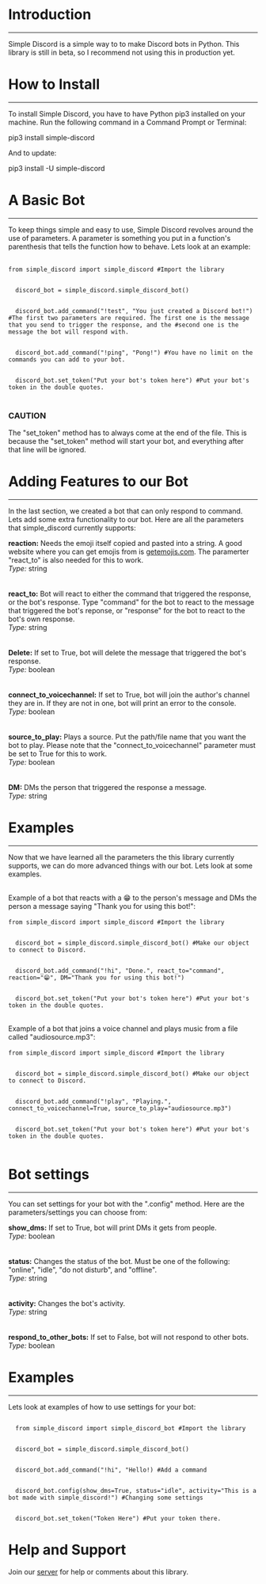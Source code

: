 
<head>
  <meta charset="utf-8">
</head>
<body>
  <h1>Introduction</h1>
  <hr>
  <p>Simple Discord is a simple way to to make Discord bots in Python. This library is still in beta, so I recommend not using this in production yet.</p>
  <h1>How to Install</h1>
  <hr>
  <p>To install Simple Discord, you have to have Python pip3 installed on your machine. Run the following command in a Command Prompt or Terminal:</p>
  pip3 install simple-discord
  <p>And to update:</p>
  pip3 install -U simple-discord
  <h1>A Basic Bot</h1>
  <hr>
  <p>To keep things simple and easy to use, Simple Discord revolves around the use of parameters. A parameter is something you put in a function's parenthesis that tells the function how to behave. Lets look at an example:</p>
  <br>
  <code>from simple_discord import simple_discord #Import the library
  <br>
  discord_bot = simple_discord.simple_discord_bot()
  <br>
  discord_bot.add_command("!test", "You just created a Discord bot!") #The first two parameters are required. The first one is the message that you send to trigger the response, and the #second one is the message the bot will respond with.
  <br>
  discord_bot.add_command("!ping", "Pong!") #You have no limit on the commands you can add to your bot.
  <br>
  discord_bot.set_token("Put your bot's token here") #Put your bot's token in the double quotes.</code>
  <br>
  <br>
  <h3><b>CAUTION</b></h3>
  <p>The "set_token" method has to always come at the end of the file. This is because the "set_token" method will start your bot, and everything after that line will be ignored.</p>
  <h1>Adding Features to our Bot</h1>
  <hr>
  <p>In the last section, we created a bot that can only respond to command. Lets add some extra functionality to our bot. Here are all the parameters that simple_discord currently supports:</p>
  <b>reaction:</b> Needs the emoji itself copied and pasted into a string. A good website where you can get emojis from is <a href="https://getemoji.com/">getemojis.com</a>. The paramerter "react_to" is also needed for this to work.
  <br>
  <i>Type:</i> string
  <br>
  <br>
  <br>
  <b>react_to:</b> Bot will react to either the command that triggered the response, or the bot's response. Type "command" for the bot to react to the message that triggered the bot's reponse, or "response" for the bot to react to the bot's own response.
  <br>
  <i>Type:</i> string
  <br>
  <br>
  <br>
  <b>Delete:</b> If set to True, bot will delete the message that triggered the bot's response.
  <br>
  <i>Type:</i> boolean
  <br>
  <br>
  <br>
  <b>connect_to_voicechannel:</b> If set to True, bot will join the author's channel they are in. If they are not in one, bot will print an error to the console.
  <br>
  <i>Type:</i> boolean
  <br>
  <br>
  <br>
  <b>source_to_play:</b> Plays a source. Put the path/file name that you want the bot to play. Please note that the "connect_to_voicechannel" parameter must be set to True for this to work.
  <br>
  <i>Type:</i> boolean
  <br>
  <br>
  <br>
  <b>DM:</b> DMs the person that triggered the response a message.
  <br>
  <i>Type:</i> string
  <h1>Examples</h1>
  <hr>
  <p>Now that we have learned all the parameters the this library currently supports, we can do more advanced things with our bot. Lets look at some examples.</p>
  <br>
  Example of a bot that reacts with a 😁 to the person's message and DMs the person a message saying "Thank you for using this bot!":
  <br>
  <br>
  <code>from simple_discord import simple_discord #Import the library
  <br>
  discord_bot = simple_discord.simple_discord_bot() #Make our object to connect to Discord.
  <br>
  discord_bot.add_command("!hi", "Done.", react_to="command", reaction="😁", DM="Thank you for using this bot!")
  <br>
  discord_bot.set_token("Put your bot's token here") #Put your bot's token in the double quotes.
  </code>
  <br>
  <br>
  Example of a bot that joins a voice channel and plays music from a file called "audiosource.mp3":
  <br>
  <br>
  <code>from simple_discord import simple_discord #Import the library
  <br>
  discord_bot = simple_discord.simple_discord_bot() #Make our object to connect to Discord.
  <br>
  discord_bot.add_command("!play", "Playing.", connect_to_voicechannel=True, source_to_play="audiosource.mp3")
  <br>
  discord_bot.set_token("Put your bot's token here") #Put your bot's token in the double quotes.
  </code>
<h1>Bot settings</h1>
<hr>
<p>You can set settings for your bot with the ".config" method. Here are the parameters/settings you can choose from:</p>

<b>show_dms:</b> If set to True, bot will print DMs it gets from people.
<br>
<i>Type:</i> boolean
<br>
<br>
<br>
<b>status:</b> Changes the status of the bot. Must be one of the following: "online", "idle", "do not disturb", and "offline".
<br>
<i>Type:</i> string
<br>
<br>
<br>
<b>activity:</b> Changes the bot's activity.
<br>
<i>Type:</i> string
<br>
<br>
<br>
<b>respond_to_other_bots:</b> If set to False, bot will not respond to other bots.
<br>
<i>Type:</i> boolean
<h1>Examples</h1>
<hr>
<p>Lets look at examples of how to use settings for your bot:</p>
<code>
  from simple_discord import simple_discord_bot #Import the library
  <br>
  discord_bot = simple_discord.simple_discord_bot()
  <br>
  discord_bot.add_command("!hi", "Hello!) #Add a command
  <br>
  discord_bot.config(show_dms=True, status="idle", activity="This is a bot made with simple_discord!") #Changing some settings
  <br>
  discord_bot.set_token("Token Here") #Put your token there.
</code>

<h1>Help and Support</h1>
<p>Join our <a href="https://discord.gg/ewf9WMJ">server</a> for help or comments about this library.</p>
</body>
